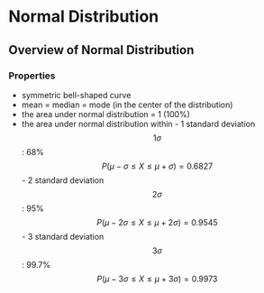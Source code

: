 # Normal Distribution

## Overview of Normal Distribution

### Properties

* symmetric bell-shaped curve
* mean = median = mode \(in the center of the distribution\)
* the area under normal distribution = 1 \(100%\)
* the area under normal distribution within - 1 standard deviation $$1\sigma$$ : 68%      $$P(\mu-\sigma \le X \le \mu+\sigma) = 0.6827$$  - 2 standard deviation $$2\sigma$$ : 95%      $$P(\mu-2\sigma \le X \le \mu+2\sigma)=0.9545$$   - 3 standard deviation $$3\sigma$$ : 99.7%   $$P(\mu-3\sigma \le X \le \mu+3\sigma)=0.9973$$ 



